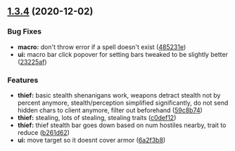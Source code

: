 ## [1.3.4](https://github.com/landoftherair/lotr2/compare/v1.3.3...v1.3.4) (2020-12-02)


### Bug Fixes

* **macro:** don't throw error if a spell doesn't exist ([485231e](https://github.com/landoftherair/lotr2/commit/485231efd9340eeae406a44ea648bb148e2e60bf))
* **ui:** macro bar click popover for setting bars tweaked to be slightly better ([23225af](https://github.com/landoftherair/lotr2/commit/23225af38cd52f3e2c1a4167ca2b3cefb0513008))


### Features

* **thief:** basic stealth shenanigans work, weapons detract stealth not by percent anymore, stealth/perception simplified significantly, do not send hidden chars to client anymore, filter out beforehand ([59c8b74](https://github.com/landoftherair/lotr2/commit/59c8b745d46594ba180cc0bad95f1798c4caa386))
* **thief:** stealing, lots of stealing, stealing traits ([c0def12](https://github.com/landoftherair/lotr2/commit/c0def12b6bf565c8679934ef226351eb36d22089))
* **thief:** thief stealth bar goes down based on num hostiles nearby, trait to reduce ([b261d62](https://github.com/landoftherair/lotr2/commit/b261d6255f5911f4c17c73fd98c66131f417954a))
* **ui:** move target so it doesnt cover armor ([6a2f3b8](https://github.com/landoftherair/lotr2/commit/6a2f3b8469fd11f19b6398e71bf62392a7b4b5b6))



